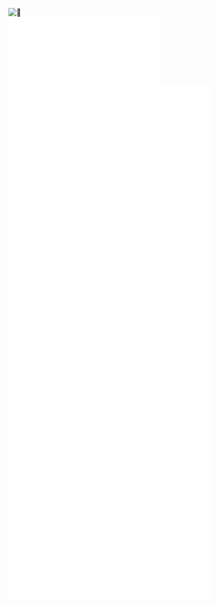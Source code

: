 [<img alt="🦑" align="left" width="400px" src="https://github.com/Sheikh-JamirAlam/Sheikh-JamirAlam/blob/main/base.svg">]()

[<img alt="🦑" align="left" width="300px" src="https://github.com/Sheikh-JamirAlam/Sheikh-JamirAlam/blob/main/metrics.plugin.isocalendar.svg">]()

<!-- [<img alt="🦑" align="left" width="400px" src="https://github.com/Sheikh-JamirAlam/Sheikh-JamirAlam/blob/main/metrics.plugin.lines.svg">]() -->

<img alt="🦑" align="left" width="400px" src="https://github.com/Sheikh-JamirAlam/Sheikh-JamirAlam/blob/main/metrics.plugin.followup.svg">

<img alt="🦑" align="left" width="400px" src="https://github.com/Sheikh-JamirAlam/Sheikh-JamirAlam/blob/main/metrics.plugin.languages.svg">

<img alt="🦑" align="left" width="400px" src="https://github.com/Sheikh-JamirAlam/Sheikh-JamirAlam/blob/main/metrics.plugin.habits.svg">

<img alt="🦑" align="left" width="400px" src="https://github.com/Sheikh-JamirAlam/Sheikh-JamirAlam/blob/main/metrics.plugin.activity.svg">

<img alt="🦑" align="left" width="400px" src="https://github.com/Sheikh-JamirAlam/Sheikh-JamirAlam/blob/main/metrics.plugin.notable.svg">

<img alt="🦑" align="left" width="400px" src="https://github.com/Sheikh-JamirAlam/Sheikh-JamirAlam/blob/main/metrics.plugin.stars.svg">

<img alt="🦑" align="left" width="400px" src="https://github.com/Sheikh-JamirAlam/Sheikh-JamirAlam/blob/main/metrics.plugin.topics.icons.svg">
